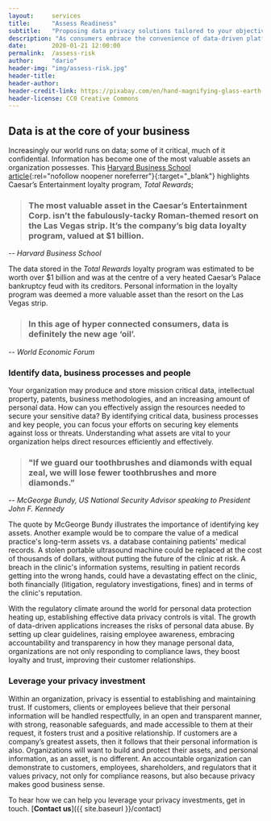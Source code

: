 ```yaml
---
layout:     services
title:      "Assess Readiness"
subtitle:   "Proposing data privacy solutions tailored to your objectives."
description: "As consumers embrace the convenience of data-driven platforms, data privacy and security will not only be a risk management issue, but a competitive advantage."
date:       2020-01-21 12:00:00
permalink:  /assess-risk
author:     "dario"
header-img: "img/assess-risk.jpg"
header-title:
header-author:
header-credit-link: https://pixabay.com/en/hand-magnifying-glass-earth-globe-1248053/
header-license: CC0 Creative Commons
---
```


## Data is at the core of your business
Increasingly our world runs on data; some of it critical, much of it confidential. Information has become one of the most valuable assets an organization possesses. This [Harvard Business School article](https://digit.hbs.org/submission/caesars-entertainment-what-happens-in-vegas-ends-up-in-a-1billion-database/){:rel="nofollow noopener noreferrer"}{:target="_blank"} highlights Caesar’s Entertainment loyalty program, _Total Rewards_;

> ### The most valuable asset in the Caesar’s Entertainment Corp. isn’t the fabulously-tacky Roman-themed resort on the Las Vegas strip.  It’s the company’s big data loyalty program, valued at $1 billion.
-- <cite>Harvard Business School</cite>

The data stored in the _Total Rewards_ loyalty program was estimated to be worth over $1 billion and was at the centre of a very heated Caesar’s Palace bankruptcy feud with its creditors. Personal information in the loyalty program was deemed a more valuable asset than the resort on the Las Vegas strip.

> ### In this age of hyper connected consumers, data is definitely the new age ‘oil’.
-- <cite>World Economic Forum</cite>

### Identify data, business processes and people 
Your organization may produce and store mission critical data, intellectual property, patents, business methodologies, and an increasing amount of personal data. How can you effectively assign the resources needed to secure your sensitive data? By identifying critical data, business processes and key people, you can focus your efforts on securing key elements against loss or threats. Understanding what assets are vital to your organization helps direct resources efficiently and effectively.

> ### "If we guard our toothbrushes and diamonds with equal zeal, we will lose fewer toothbrushes and more diamonds.”  
-- <cite>McGeorge Bundy, US National Security Advisor speaking to President John F. Kennedy</cite>
 
The quote by McGeorge Bundy illustrates the importance of identifying key assets. Another example would be to compare the value of a medical practice's long-term assets vs. a database containing patients' medical records. A stolen portable ultrasound machine could be replaced at the cost of thousands of dollars, without putting the future of the clinic at risk. A breach in the clinic's information systems, resulting in patient records getting into the wrong hands, could have a devastating effect on the clinic, both financially (litigation, regulatory investigations, fines) and in terms of the clinic's reputation.
 
With the regulatory climate around the world for personal data protection heating up, establishing effective data privacy controls is vital. The growth of data-driven applications increases the risks of personal data abuse. By setting up clear guidelines, raising employee awareness, embracing accountability and transparency in how they manage personal data, organizations are not only responding to compliance laws, they boost loyalty and trust, improving their customer relationships.

### Leverage your privacy investment 
Within an organization, privacy is essential to establishing and maintaining trust. If customers, clients or employees believe that their personal information will be handled respectfully, in an open and transparent manner, with strong, reasonable safeguards, and made accessible to them at their request, it fosters trust and a positive relationship. If customers are a company’s greatest assets, then it follows that their personal information is also. Organizations will want to build and protect their assets, and personal information, as an asset, is no different. An accountable organization can demonstrate to customers, employees, shareholders, and regulators that it values privacy, not only for compliance reasons, but also because privacy makes good business sense.

To hear how we can help you leverage your privacy investments, get in touch. [**Contact us**]({{ site.baseurl }}/contact)
